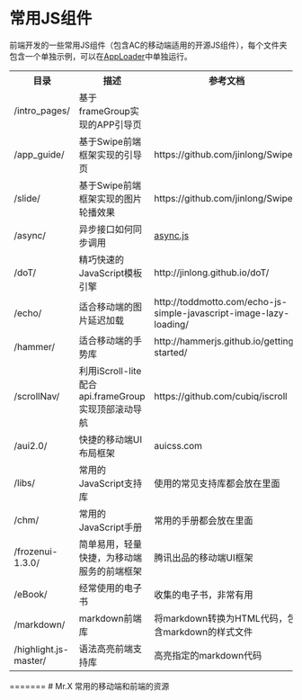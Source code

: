 
# 常用JS组件

前端开发的一些常用JS组件（包含AC的移动端适用的开源JS组件），每个文件夹包含一个单独示例，可以在[AppLoader](http://docs.apicloud.com/APICloud/download)中单独运行。

<table>
<tr>
    <th>目录</th><th>描述</th><th>参考文档</th>
</tr>
<tr>
    <td>/intro_pages/</td>
    <td>基于frameGroup实现的APP引导页</td>
    <td></td>
</tr>
<tr>
    <td>/app_guide/</td>
    <td>基于Swipe前端框架实现的引导页</td>
    <td>https://github.com/jinlong/Swipe</td>
</tr>
<tr>
    <td>/slide/</td>
    <td>基于Swipe前端框架实现的图片轮播效果</td>
    <td>https://github.com/jinlong/Swipe</td>
</tr>
<tr>
    <td>/async/</td>
    <td>异步接口如何同步调用</td>
    <td><a href="https://github.com/caolan/async" target="_blank">async.js</a></td>
</tr>
<tr>
    <td>/doT/</td>
    <td>精巧快速的JavaScript模板引擎</td>
    <td>http://jinlong.github.io/doT/</td>
</tr>
<tr>
    <td>/echo/</td>
    <td>适合移动端的图片延迟加载</td>
    <td>http://toddmotto.com/echo-js-simple-javascript-image-lazy-loading/</td>
</tr>
<tr>
    <td>/hammer/</td>
    <td>适合移动端的手势库</td>
    <td>http://hammerjs.github.io/getting-started/</td>
</tr>
<tr>
    <td>/scrollNav/</td>
    <td>利用iScroll-lite 配合 api.frameGroup 实现顶部滚动导航</td>
    <td>https://github.com/cubiq/iscroll</td>
</tr>
<tr>
    <td>/aui2.0/</td>
    <td>快捷的移动端UI布局框架</td>
    <td>auicss.com</td>
</tr>
<tr>
    <td>/libs/</td>
    <td>常用的JavaScript支持库</td>
    <td>使用的常见支持库都会放在里面</td>
</tr>
<tr>
    <td>/chm/</td>
    <td>常用的JavaScript手册</td>
    <td>常用的手册都会放在里面</td>
</tr>
<tr>
    <td>/frozenui-1.3.0/</td>
    <td>简单易用，轻量快捷，为移动端服务的前端框架</td>
    <td>腾讯出品的移动端UI框架</td>
</tr>
<tr>
    <td>/eBook/</td>
    <td>经常使用的电子书</td>
    <td>收集的电子书，非常有用</td>
</tr>
<tr>
    <td>/markdown/</td>
    <td>markdown前端库</td>
    <td>将markdown转换为HTML代码，包含markdown的样式文件</td>
</tr>
<tr>
    <td>/highlight.js-master/</td>
    <td>语法高亮前端支持库</td>
    <td>高亮指定的markdown代码</td>
</tr>
</table>
=======
# Mr.X
常用的移动端和前端的资源


